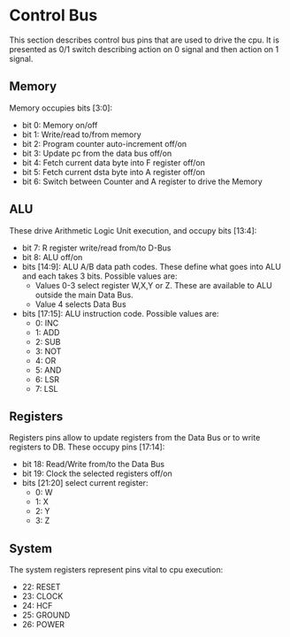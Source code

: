 # Control Bus
This section describes control bus pins that are used to drive the cpu. It is
presented as 0/1 switch describing action on 0 signal and then action on 1
signal.

## Memory
Memory occupies bits [3:0]:
 - bit 0: Memory on/off
 - bit 1: Write/read to/from memory
 - bit 2: Program counter auto-increment off/on
 - bit 3: Update pc from the data bus off/on
 - bit 4: Fetch current data byte into F register off/on
 - bit 5: Fetch current dsta byte into A register off/on
 - bit 6: Switch between Counter and A register to drive the Memory

## ALU
These drive Arithmetic Logic Unit execution, and occupy bits [13:4]:
 - bit 7: R register write/read from/to D-Bus
 - bit 8: ALU off/on
 - bits [14:9]: ALU A/B data path codes. These define what goes into ALU and
   each takes 3 bits. Possible values are:
   - Values 0-3 select register W,X,Y or Z. These are available to ALU outside
     the main Data Bus.
   - Value 4 selects Data Bus
 - bits [17:15]: ALU instruction code. Possible values are:
   - 0: INC
   - 1: ADD
   - 2: SUB
   - 3: NOT
   - 4: OR
   - 5: AND
   - 6: LSR
   - 7: LSL

## Registers
Registers pins allow to update registers from the Data Bus or to write registers
to DB. These occupy pins [17:14]:
 - bit 18: Read/Write from/to the Data Bus
 - bit 19: Clock the selected registers off/on
 - bits [21:20] select current register:
   - 0: W
   - 1: X
   - 2: Y
   - 3: Z

## System
The system registers represent pins vital to cpu execution:
 - 22: RESET
 - 23: CLOCK
 - 24: HCF
 - 25: GROUND
 - 26: POWER
